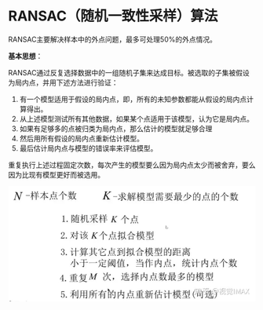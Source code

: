 # RANSAC（随机一致性采样）算法

RANSAC主要解决样本中的外点问题，最多可处理50%的外点情况。

**基本思想**：

RANSAC通过反复选择数据中的一组随机子集来达成目标。被选取的子集被假设为局内点，并用下述方法进行验证：

1. 有一个模型适用于假设的局内点，即，所有的未知参数都能从假设的局内点计算得出。
2. 从上述模型测试所有其他数据，如果某个点适用于该模型，认为它是局内点。
3. 如果有足够多的点被归类为局内点，那么估计的模型就足够合理
4. 然后用所有假设的局内点重新估计模型。
5. 最后估计局内点与模型的错误率来评估模型。

重复执行上述过程固定次数，每次产生的模型要么因为局内点太少而被舍弃，要么因为比现有模型更好而被选用。

![RANSAC](img/RANSAC.jpg)

